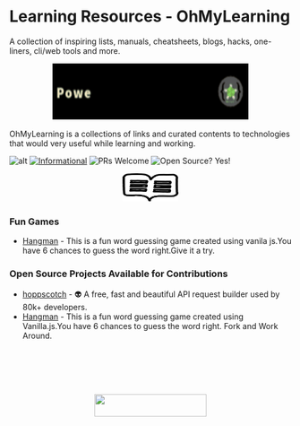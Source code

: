 # Learning Resources - OhMyLearning

<!-- HEADER -->

A collection of inspiring lists, manuals, cheatsheets, blogs, hacks, one-liners, cli/web tools and more.

<p align="center">
  <img width="350" height="100" src="./assets/powered.gif" href="https://ohmyscript.com/">
</p>


OhMyLearning is a collections of links and curated contents to technologies that would very useful while learning and working. 


![alt](https://img.shields.io/apm/l/vim-mode?label=license&logo=dark-green) [![Informational](https://img.shields.io/badge/OhMyLearning-Powered--By--OhMyScript-informational)](https://ohmyscript.com/) ![PRs Welcome](https://img.shields.io/badge/PRs-Welcome-success) ![Open Source? Yes!](https://badgen.net/badge/Open%20Source%20%3F/Yes%21/blue?icon=github)



<p align="center">
  <img width="100" height="50" src="./assets/logo.png">
</p>
<!-- HEADER -->


<!-- YOUR_CONTENT_GOES_HERE -->

### Fun Games
   * [Hangman](https://hang-man-word-game.herokuapp.com/) - This is a fun word guessing game created using vanila js.You have 6 chances to guess the word right.Give it a try.

### Open Source Projects Available for Contributions
   * [hoppscotch](https://github.com/nishantpersonal/hangman) - :alien: A free, fast and beautiful API request builder used by 80k+ developers.
   * [Hangman](https://github.com/nishantpersonal/hangman) - This is a fun word guessing game created using Vanilla.js.You have 6 chances to guess the word right. Fork and Work Around.


<!-- YOUR_CONTENT_GOES_HERE -->




<!-- FOOTER -->
<br><br><br><br>
<p align="center">
  <img width="200" height="40" src="http://ForTheBadge.com/images/badges/built-with-love.svg">
</p>
<!-- FOOTER -->
